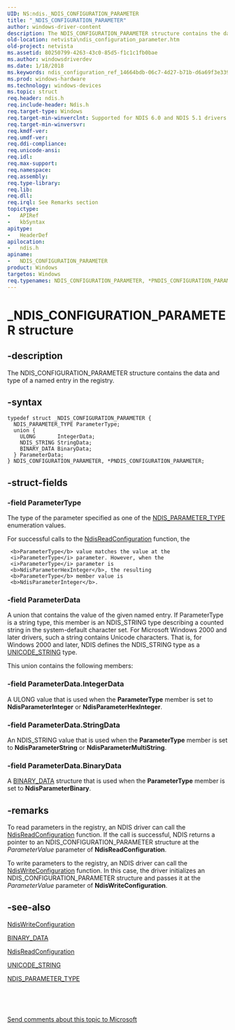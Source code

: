```yaml
---
UID: NS:ndis._NDIS_CONFIGURATION_PARAMETER
title: "_NDIS_CONFIGURATION_PARAMETER"
author: windows-driver-content
description: The NDIS_CONFIGURATION_PARAMETER structure contains the data and type of a named entry in the registry.
old-location: netvista\ndis_configuration_parameter.htm
old-project: netvista
ms.assetid: 80250799-4263-43c0-85d5-f1c1c1fb0bae
ms.author: windowsdriverdev
ms.date: 1/18/2018
ms.keywords: ndis_configuration_ref_14664bdb-06c7-4d27-b71b-d6a69f3e3396.xml, NDIS_CONFIGURATION_PARAMETER structure [Network Drivers Starting with Windows Vista], _NDIS_CONFIGURATION_PARAMETER, *PNDIS_CONFIGURATION_PARAMETER, PNDIS_CONFIGURATION_PARAMETER structure pointer [Network Drivers Starting with Windows Vista], NDIS_CONFIGURATION_PARAMETER, ndis/NDIS_CONFIGURATION_PARAMETER, PNDIS_CONFIGURATION_PARAMETER, ndis/PNDIS_CONFIGURATION_PARAMETER, netvista.ndis_configuration_parameter
ms.prod: windows-hardware
ms.technology: windows-devices
ms.topic: struct
req.header: ndis.h
req.include-header: Ndis.h
req.target-type: Windows
req.target-min-winverclnt: Supported for NDIS 6.0 and NDIS 5.1 drivers in Windows Vista. Supported for NDIS   5.1 drivers in Windows XP.
req.target-min-winversvr: 
req.kmdf-ver: 
req.umdf-ver: 
req.ddi-compliance: 
req.unicode-ansi: 
req.idl: 
req.max-support: 
req.namespace: 
req.assembly: 
req.type-library: 
req.lib: 
req.dll: 
req.irql: See Remarks section
topictype:
-	APIRef
-	kbSyntax
apitype:
-	HeaderDef
apilocation:
-	ndis.h
apiname:
-	NDIS_CONFIGURATION_PARAMETER
product: Windows
targetos: Windows
req.typenames: NDIS_CONFIGURATION_PARAMETER, *PNDIS_CONFIGURATION_PARAMETER
---
```


# _NDIS_CONFIGURATION_PARAMETER structure


## -description


The NDIS_CONFIGURATION_PARAMETER structure contains the data and type of a named entry in the
  registry.


## -syntax


````
typedef struct _NDIS_CONFIGURATION_PARAMETER {
  NDIS_PARAMETER_TYPE ParameterType;
  union {
    ULONG       IntegerData;
    NDIS_STRING StringData;
    BINARY_DATA BinaryData;
  } ParameterData;
} NDIS_CONFIGURATION_PARAMETER, *PNDIS_CONFIGURATION_PARAMETER;
````


## -struct-fields




### -field ParameterType

The type of the parameter specified as one of the 
     <a href="..\ndis\ne-ndis-_ndis_parameter_type.md">NDIS_PARAMETER_TYPE</a> enumeration values. 
     

For successful calls to the 
     <a href="..\ndis\nf-ndis-ndisreadconfiguration.md">NdisReadConfiguration</a> function, the
     
     <b>ParameterType</b> value matches the value at the 
     <i>ParameterType</i> parameter. However, when the 
     <i>ParameterType</i> parameter is 
     <b>NdisParameterHexInteger</b>, the resulting 
     <b>ParameterType</b> member value is 
     <b>NdisParameterInteger</b>.


### -field ParameterData

A union that contains the value of the given named entry. If ParameterType is a string type, this
      member is an NDIS_STRING type describing a counted string in the system-default character set. For
      Microsoft Windows 2000 and later drivers, such a string contains Unicode characters. That is, for
      Windows 2000 and later, NDIS defines the NDIS_STRING type as a 
      <a href="..\wudfwdm\ns-wudfwdm-_unicode_string.md">UNICODE_STRING</a> type.

This union contains the following members:


### -field ParameterData.IntegerData

A ULONG value that is used when the 
      <b>ParameterType</b> member is set to 
      <b>NdisParameterInteger</b> or 
      <b>NdisParameterHexInteger</b>.


### -field ParameterData.StringData

An NDIS_STRING value that is used when the 
      <b>ParameterType</b> member is set to 
      <b>NdisParameterString</b> or 
      <b>NdisParameterMultiString</b>.


### -field ParameterData.BinaryData

A 
      <a href="..\ndis\ns-ndis-binary_data.md">BINARY_DATA</a> structure that is used when the 
      <b>ParameterType</b> member is set to 
      <b>NdisParameterBinary</b>.


## -remarks



To read parameters in the registry, an NDIS driver can call the 
    <a href="..\ndis\nf-ndis-ndisreadconfiguration.md">NdisReadConfiguration</a> function. If
    the call is successful, NDIS returns a pointer to an NDIS_CONFIGURATION_PARAMETER structure at the 
    <i>ParameterValue</i> parameter of 
    <b>NdisReadConfiguration</b>.

To write parameters to the registry, an NDIS driver can call the 
    <a href="..\ndis\nf-ndis-ndiswriteconfiguration.md">NdisWriteConfiguration</a> function. In
    this case, the driver initializes an NDIS_CONFIGURATION_PARAMETER structure and passes it at the 
    <i>ParameterValue</i> parameter of 
    <b>NdisWriteConfiguration</b>.




## -see-also

<a href="..\ndis\nf-ndis-ndiswriteconfiguration.md">NdisWriteConfiguration</a>



<a href="..\ndis\ns-ndis-binary_data.md">BINARY_DATA</a>



<a href="..\ndis\nf-ndis-ndisreadconfiguration.md">NdisReadConfiguration</a>



<a href="..\wudfwdm\ns-wudfwdm-_unicode_string.md">UNICODE_STRING</a>



<a href="..\ndis\ne-ndis-_ndis_parameter_type.md">NDIS_PARAMETER_TYPE</a>



 

 

<a href="mailto:wsddocfb@microsoft.com?subject=Documentation%20feedback [netvista\netvista]:%20NDIS_CONFIGURATION_PARAMETER structure%20 RELEASE:%20(1/18/2018)&amp;body=%0A%0APRIVACY STATEMENT%0A%0AWe use your feedback to improve the documentation. We don't use your email address for any other purpose, and we'll remove your email address from our system after the issue that you're reporting is fixed. While we're working to fix this issue, we might send you an email message to ask for more info. Later, we might also send you an email message to let you know that we've addressed your feedback.%0A%0AFor more info about Microsoft's privacy policy, see http://privacy.microsoft.com/en-us/default.aspx." title="Send comments about this topic to Microsoft">Send comments about this topic to Microsoft</a>

